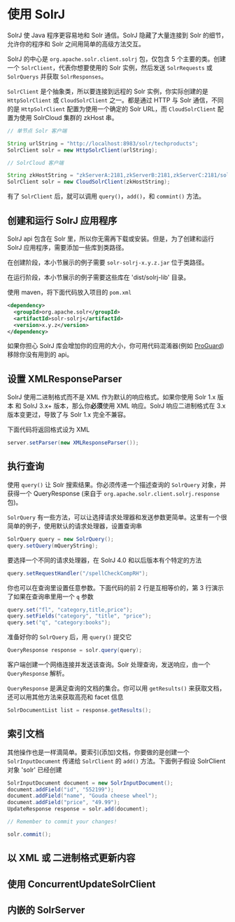 # 使用 SolrJ

SolrJ 使 Java 程序更容易地和 Solr 通信。SolrJ 隐藏了大量连接到 Solr 的细节，允许你的程序和 Solr 之间用简单的高级方法交互。

SolrJ 的中心是 `org.apache.solr.client.solrj` 包，仅包含 5 个主要的类。创建一个 `SolrClient`，代表你想要使用的 Solr 实例，然后发送 `SolrRequests` 或 `SolrQuerys` 并获取 `SolrResponses`。

`SolrClient` 是个抽象类，所以要连接到远程的 Solr 实例，你实际创建的是 `HttpSolrClient` 或  `CloudSolrClient` 之一。都是通过 HTTP 与 Solr 通信，不同的是 `HttpSolrClient` 配置为使用一个确定的 Solr URL，而 `CloudSolrClient` 配置为使用 SolrCloud 集群的 zkHost 串。

```java
// 单节点 Solr 客户端

String urlString = "http://localhost:8983/solr/techproducts";
SolrClient solr = new HttpSolrClient(urlString);
```

```java
// SolrCloud 客户端

String zkHostString = "zkServerA:2181,zkServerB:2181,zkServerC:2181/solr";
SolrClient solr = new CloudSolrClient(zkHostString);
```

有了 `SolrClient` 后，就可以调用 `query()`，`add()`，和 `commint()` 方法。

## 创建和运行 SolrJ 应用程序

SolrJ api 包含在 Solr 里，所以你无需再下载或安装。但是，为了创建和运行 SolrJ 应用程序，需要添加一些库到类路径。

在创建阶段，本小节展示的例子需要 `solr-solrj-x.y.z.jar` 位于类路径。

在运行阶段，本小节展示的例子需要这些库在 'dist/solrj-lib' 目录。

使用 maven，将下面代码放入项目的 `pom.xml`

```xml
<dependency>
  <groupId>org.apache.solr</groupId>
  <artifactId>solr-solrj</artifactId>
  <version>x.y.z</version>
</dependency>
```

如果你担心 SolrJ 库会增加你的应用的大小，你可用代码混淆器(例如 [ProGuard](proguard.sourceforge.net))移除你没有用到的 api。

## 设置 XMLResponseParser

SolrJ 使用二进制格式而不是 XML 作为默认的响应格式。如果你使用 Solr 1.x 版本 和 SolrJ 3.x+ 版本，那么你**必须**使用 XML 响应。SolrJ 响应二进制格式在 3.x 版本变更过，导致了与 Solr 1.x 完全不兼容。

下面代码将返回格式设为 XML

```java
server.setParser(new XMLResponseParser());
```

## 执行查询

使用 `query()` 让 Solr 搜索结果。你必须传递一个描述查询的 `SolrQuery` 对象，并获得一个 QueryResponse (来自于 `org.apache.solr.client.solrj.response` 包)。

`SolrQuery` 有一些方法，可以让选择请求处理器和发送参数更简单。这里有一个很简单的例子，使用默认的请求处理器，设置查询串

```java
SolrQuery query = new SolrQuery();
query.setQuery(mQueryString);
```

要选择一个不同的请求处理器，在 SolrJ 4.0 和以后版本有个特定的方法

```java
query.setRequestHandler("/spellCheckCompRH");
```

你也可以在查询里设置任意参数。下面代码的前 2 行是互相等价的，第 3 行演示了如果在查询串里用一个 `q` 参数

```java
query.set("fl", "category,title,price");
query.setFields("category", "title", "price");
query.set("q", "category:books");
```

准备好你的 `SolrQuery` 后，用 `query()` 提交它

```java
QueryResponse response = solr.query(query);
```

客户端创建一个网络连接并发送该查询。Solr 处理查询，发送响应，由一个 `QueryResponse` 解析。

`QueryResponse` 是满足查询的文档的集合。你可以用 `getResults()` 来获取文档，还可以用其他方法来获取高亮和 facet 信息

```java
SolrDocumentList list = response.getResults();
```

## 索引文档

其他操作也是一样滴简单。要索引(添加)文档，你要做的是创建一个 `SolrInputDocument` 传递给 `SolrClient` 的 `add()` 方法。下面例子假设 SolrClient 对象 'solr' 已经创建

```java
SolrInputDocument document = new SolrInputDocument();
document.addField("id", "552199");
document.addField("name", "Gouda cheese wheel");
document.addField("price", "49.99");
UpdateResponse response = solr.add(document);

// Remember to commit your changes!

solr.commit();
```

## 以 XML 或 二进制格式更新内容

## 使用 ConcurrentUpdateSolrClient

## 内嵌的 SolrServer

